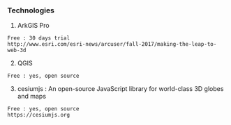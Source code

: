### Technologies
1. ArkGIS Pro 
```
Free : 30 days trial
http://www.esri.com/esri-news/arcuser/fall-2017/making-the-leap-to-web-3d
```
2. QGIS
```
Free : yes, open source
```
3. cesiumjs : An open-source JavaScript library for world-class 3D globes and maps
```
Free : yes, open source
https://cesiumjs.org
```
